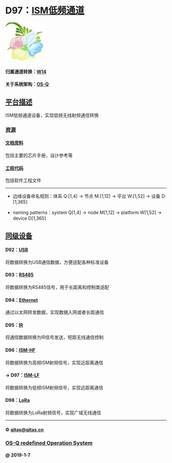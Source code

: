 ﻿# D97：[ISM低频通道](https://github.com/OS-Q/D97)

[![sites](OS-Q/OS-Q.png)](http://www.OS-Q.com)

#### 归属通道转换：[W14](https://github.com/OS-Q/W14)

#### 关于系统架构：[OS-Q](https://github.com/OS-Q/OS-Q)

## [平台描述](https://github.com/OS-Q/D97/wiki) 

ISM低频通道设备，实现低频无线射频通信转换

### [资源](OS-Q/)

#### [文档资料](docs/)

包括主要的芯片手册，设计参考等

#### [工程代码](project/)

包括软件工程文件

---

- 边缘设备命名规则：体系 Q:[1,4] -> 节点 M:[1,12] -> 平台 W:[1,52] -> 设备 D:[1,365]

- naming patterns：system Q[1,4] -> node M[1,12] -> platform W[1,52] -> device D[1,365]

## [同级设备](https://github.com/OS-Q/W14/wiki) 

#### D92：[USB](https://github.com/OS-Q/D92)

将数据转换为USB通信数据，方便适配各种标准设备

#### D93：[RS485](https://github.com/OS-Q/D93)

将数据转换为RS485信号，用于长距离和控制类适配

#### D94：[Ethernet](https://github.com/OS-Q/D94)

通过以太网转发数据，实现数据入网或者长距通信

#### D95：[IR](https://github.com/OS-Q/D95)

将通信数据转换为IR信号发送，短距无线通信控制

#### D96：[ISM-HF](https://github.com/OS-Q/D96)

将数据转换为高频ISM射频信号，实现近距离通信

#### -> D97：[ISM-LF](https://github.com/OS-Q/D97)

将数据转换为低频ISM射频信号，实现远距离通信

#### D98：[LoRa](https://github.com/OS-Q/D98)

将数据转换为LoRa射频信号，实现广域无线通信

---

####  © qitas@qitas.cn
###  [OS-Q redefined Operation System](http://www.OS-Q.com)
####  @ 2019-1-7

